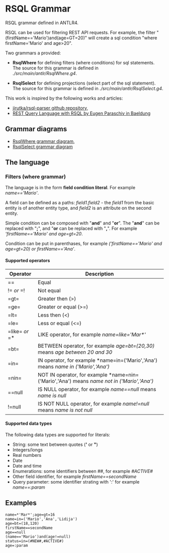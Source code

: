 # RSQL Grammar

RSQL grammar defined in ANTLR4.

RSQL can be used for filtering REST API requests. For example, the filter "(firstName=='Mario')and(age=GT=20)" will create a sql condition "where firstName='Mario' and age>20".   

Two grammars a provided:

- **RsqlWhere** for defining filters (where conditions) for sql statements.
  The source for this grammar is defined in *./src/main/antlr/RsqlWhere.g4*.

- **RsqlSelect** for defining projections (select part of the sql statement).
  The source for this grammar is defined in *./src/main/antlr/RsqlSelect.g4*.


This work is inspired by the following works and articles:

- [jirutka/rsql-parser github repository](https://github.com/jirutka/rsql-parser),
- [REST Query Language with RSQL by Eugen Paraschiv in Baeldung](https://www.baeldung.com/rest-api-search-language-rsql-fiql)


## Grammar diagrams

- [RsqlWhere grammar diagram](http://htmlpreview.github.io/?https://github.com/SpiralUp/rsql-grammar/blob/master/src/main/doc/RsqlWhere.html),
- [RsqlSelect grammar diagram](http://htmlpreview.github.io/?https://github.com/SpiralUp/rsql-grammar/blob/master/src/main/doc/RsqlSelect.html)

## The language

### Filters (where grammar)

The language is in the form **field condition literal**.  For example *name=='Mario'*.

A field can be defined as a paths: *field1.field2* - the *field1* from the basic entity is of another entity type, and *field2* is an attribute on the second entity.

Simple condition can be composed with "**and**" and "**or**". The "**and**" can be replaced with "**;**", and "**or** can be replaced with "**,**".  For example *'firstName=='Mario' and age=gt=20*.

Condition can be put in parenthases, for example *('firstName=='Mario' and age=gt=20) or firstName=='Ana'*.


#### Supported operators


| Operator | Description 
|----------|-------------
| == | Equal
| != *or* =!  | Not equal
| =gt= | Greater then (>)
| =ge= | Greater or equal (>=)
| =lt= | Less then (<)
| =le= | Less or equal (<=)
| =like= *or* =* | LIKE operator, for example *name=like='Mar\*'*
| =bt= | BETWEEN operator, for example *age=bt=(20,30)* means *age between 20 and 30*
| =in= | IN operator, for example *name=in=('Mario','Ana') means *name in ('Mario','Ana')*
| =nin= | NOT IN operator, for example *name=nin=('Mario','Ana') means *name not in ('Mario','Ana')*
| ==null | IS NULL operator, for example *name==null* means *name is null*
| !=null | IS NOT NULL operator, for example *name!=null* means *name is not null*


#### Supported data types

The following data types are supported for literals:

- String: some text between quotes (**'** or **"**)
- Integers/longs
- Real numbers
- Date
- Date and time
- Enumerations: some identifiers between ##, for example *#ACTIVE#*
- Other field identifier, for example *firstName==secondName*
- Query parameter: some identifier strating with ':' for example *name==:param*

## Examples


    name=*'Mar*';age=gt=16
    name=in=('Mario','Ana','Lidija')
    age=bt=(18,120)
    firstName==secondName
    age==null
    (name=='Mario')and(age!=null)
    status=in=(#NEW#,#ACTIVE#)
    age=:param

